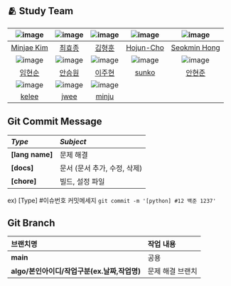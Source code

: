 ## :people_hugging: Study Team

|![image](https://avatars.githubusercontent.com/u/33440010)|![image](https://avatars.githubusercontent.com/u/50707297)|![image](https://avatars.githubusercontent.com/u/58943980)|![image](https://avatars.githubusercontent.com/u/67067346)|![image](https://avatars.githubusercontent.com/u/48782012)|
|:-:|:-:|:-:|:-:|:-:|
|[Minjae Kim](https://github.com/minjae9610)|[최효종](https://github.com/bluedog129)|[김형훈](https://github.com/cryscham123)|[Hojun-Cho](https://github.com/Hojun-Cho)|[Seokmin Hong](https://github.com/hsmint)|
|![image](https://avatars.githubusercontent.com/u/66724166)|![image](https://avatars.githubusercontent.com/u/106901987)|![image](https://avatars.githubusercontent.com/u/76419137)|![image](https://avatars.githubusercontent.com/u/127705151)|![image](https://avatars.githubusercontent.com/u/85366633)|
|[임현순](https://github.com/Hyun-Soon)|[안승원](https://github.com/seungwonme)|[이주현](https://github.com/way-code)|[sunko](https://github.com/sunko-seoul)|[안현준](https://github.com/GCgang)|
|![image](https://avatars.githubusercontent.com/u/32762192)|![image](https://avatars.githubusercontent.com/u/39961274)|![image](https://avatars.githubusercontent.com/u/107744617)|
|[kelee](https://github.com/lkeonwoo94)|[jwee](https://github.com/weejihye)|[minju](https://github.com/democracyKim)|



## Git Commit Message
|*Type*|*Subject*|
|:---|:---|
|**[lang name]**|문제 해결|
|**[docs]**|문서 (문서 추가, 수정, 삭제)|
|**[chore]**|빌드, 설정 파일|

ex) [Type] #이슈번호 커밋메세지 `git commit -m '[python] #12 백준 1237'`


## Git Branch
|브랜치명|작업 내용|
|:---|:---|
|**main**|공용|
|**algo/본인아이디/작업구분(ex.날짜,작업명)**|문제 해결 브랜치|
